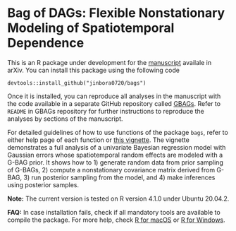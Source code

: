 # Bag of DAGs: Flexible Nonstationary Modeling of Spatiotemporal Dependence 

This is an R package under development for the [manuscript](https://doi.org/10.48550/arXiv.2112.11870) availale in arXiv. 
You can install this package using the following code 
```
devtools::install_github("jinbora0720/bags")
```

Once it is installed, you can reproduce all analyses in the manuscript with the code available in a separate GitHub repository called 
[GBAGs](https://github.com/jinbora0720/GBAGs). 
Refer to `README` in GBAGs repository for further instructions to reproduce the analyses by sections of the manuscript. 


For detailed guidelines of how to use functions of the package `bags`, refer to either help page of each function or 
[this vignette](https://jinbora0720.github.io/media/BAGs/example.html). 
The vignette demonstrates a full analysis of a univariate Bayesian regression model with Gaussian errors whose spatiotemporal random effects 
are modeled with a G-BAG prior. It shows how to 1) generate random data from prior sampling of G-BAGs, 
2) compute a nonstationary covariance matrix derived from G-BAG, 3) run posterior sampling from the model, and 
4) make inferences using posterior samples. 

**Note:** The current version is tested on R version 4.1.0 under Ubuntu 20.04.2.

**FAQ:** In case installation fails, check if all mandatory tools are available to compile the package. For more help, check [R for macOS](https://mac.r-project.org/tools/) or [R for Windows](https://cran.r-project.org/bin/windows/).

